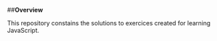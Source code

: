 ##**Overview**

This repository constains the solutions to exercices created for learning JavaScript.
